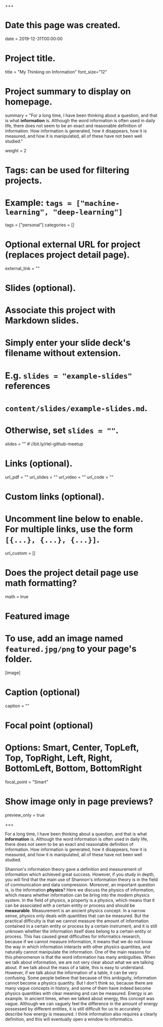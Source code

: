 +++
# Date this page was created.
date = 2019-12-31T00:00:00

# Project title.
title = "My Thinking on Information"
font_size="12"

# Project summary to display on homepage.
summary = "For a long time, I have been thinking about a question, and that is what **information** is. Although the word information is often used in daily life, there does not seem to be an exact and reasonable definition of information. How information is generated, how it disappears, how it is measured, and how it is manipulated, all of these have not been well studied."

weight = 2

# Tags: can be used for filtering projects.
# Example: `tags = ["machine-learning", "deep-learning"]`
tags = ["personal"]
categories = []

# Optional external URL for project (replaces project detail page).
external_link = ""

# Slides (optional).
#   Associate this project with Markdown slides.
#   Simply enter your slide deck's filename without extension.
#   E.g. `slides = "example-slides"` references 
#   `content/slides/example-slides.md`.
#   Otherwise, set `slides = ""`.
slides = "" # //bit.ly/rlel-github-meetup

# Links (optional).
url_pdf = ""
url_slides = ""
url_video = ""
url_code = ""

# Custom links (optional).
#   Uncomment line below to enable. For multiple links, use the form `[{...}, {...}, {...}]`.
url_custom = []

# Does the project detail page use math formatting?
math = true

# Featured image
# To use, add an image named `featured.jpg/png` to your page's folder. 
[image]
  # Caption (optional)
  caption = ""

  # Focal point (optional)
  # Options: Smart, Center, TopLeft, Top, TopRight, Left, Right, BottomLeft, Bottom, BottomRight
  focal_point = "Smart"
  
  # Show image only in page previews?
  preview_only = true

+++
<h8 style="text-align: justify;">

For a long time, I have been thinking about a question, and that is what **information** is. Although the word information is often used in daily life, there does not seem to be an exact and reasonable definition of information. How information is generated, how it disappears, how it is measured, and how it is manipulated, all of these have not been well studied.  

Shannon's information theory gave a definition and measurement of information which achieved great success. However, if you study in depth, you will find that the main use of Shannon's information theory is in the field of communication and data compression. Moreover, an important question is, is the information **physics**? Here we discuss the physics of information, which means whether information can be bring into the modern physics system. In the field of physics, a property is a physics, which means that it can be associated with a certain entity or process and should be **measurable**. Measurement is an ancient physics concept. In a narrow sense, physics only deals with quantities that can be measured. But the practical difficulty is that we cannot measure the amount of information contained in a certain entity or process by a certain instrument, and it is still unknown whether the information itself does belong to a certain entity or process. This has caused great difficulties for informatics research, because if we cannot measure information, it means that we do not know the way in which information interacts with other physics quantities, and naturally cannot manipulate the information. One of the main reasons for this phenomenon is that the word information has many ambiguities. When we talk about information, we are not very clear about what we are talking about. If we talk about the mass of a table, this is easy to understand. However, if we talk about the information of a table, it can be very confusing. Some people believe that because of this ambiguity, information cannot become a physics quantity. But I don't think so, because there are many vague concepts in history, and some of them have indeed become physics quantities with clear meaning and can be measured. Energy is an example. In ancient times, when we talked about energy, this concept was vague. Although we can vaguely feel the difference in the amount of energy possessed by different entities, it is still difficult for us to accurately describe how energy is measured. I think information also requires a clearly definition, and this will eventually open a window to informatics.  
